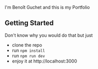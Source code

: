 I'm Benoît Guchet and this is my Portfolio

## Getting Started

Don't know why you would do that but just 
- clone the repo
- run `npm install`
- run `npm run dev`
- enjoy it at http://localhost:3000
